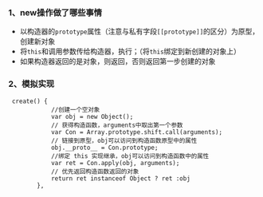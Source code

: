 ### 1、new操作做了哪些事情

- 以构造器的`prototype`属性（注意与私有字段`[[prototype]]`的区分）为原型，创建新对象
- 将`this`和调用参数传给构造器，执行；（将`this`绑定到新创建的对象上）
- 如果构造器返回的是对象，则返回，否则返回第一步创建的对象


### 2、模拟实现
```
 create() {
            //创建一个空对象
            var obj = new Object();
            // 获得构造函数，arguments中取出第一个参数
            var Con = Array.prototype.shift.call(arguments);
            // 链接到原型，obj可以访问到构造函数原型中的属性
            obj.__proto__ = Con.prototype;
            //绑定 this 实现继承，obj可以访问到构造函数中的属性
            var ret = Con.apply(obj, arguments);
            // 优先返回构造函数返回的对象
            return ret instanceof Object ? ret :obj
        },
```